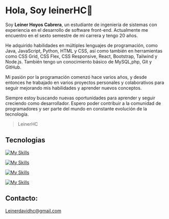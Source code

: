 # Hola, Soy leinerHC:wave:

  Soy <strong>Leiner Hoyos Cabrera</strong>, un estudiante de ingeniería de sistemas con experiencia en el desarrollo de software front-end. Actualmente me encuentro en el sexto semestre de mi carrera y tengo 20 años.

He adquirido habilidades en múltiples lenguajes de programación, como Java, JavaScript, Python, HTML y CSS, así como también en herramientas como CSS Grid, CSS Flex, CSS Responsive, React, Bootstrap, Tailwind y Node.js. También tengo un conocimiento básico de MySQL,php, Git y GitHub.

Mi pasión por la programación comenzó hace varios años, y desde entonces he trabajado en varios proyectos personales y colaborativos para seguir mejorando mis habilidades y aprender nuevos conceptos.

Siempre estoy buscando nuevas oportunidades para aprender y seguir creciendo como desarrollador. Espero poder contribuir a la comunidad de programadores y ser parte del mundo en constante evolución de la tecnología.

> LeinerHC

## Tecnologias
[![My Skills](https://skills.thijs.gg/icons?i=js,html,css)](https://skills.thijs.gg)

[![My Skills](https://skills.thijs.gg/icons?i=java,python,nodejs)](https://skills.thijs.gg)

[![My Skills](https://skills.thijs.gg/icons?i=mongodb,react,express)](https://skills.thijs.gg)

[![My Skills](https://skills.thijs.gg/icons?i=git,bootstrap,tailwind)](https://skills.thijs.gg)
## Contacto:
Leinerdavidhc@gmail.com
